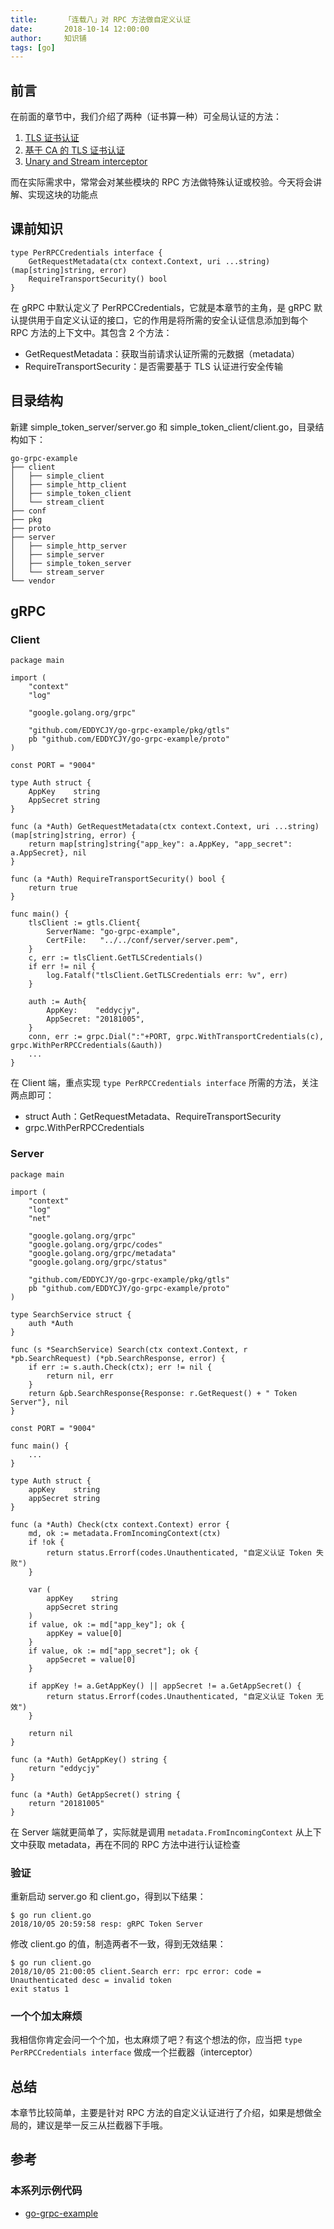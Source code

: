 ```yaml
---
title:      「连载八」对 RPC 方法做自定义认证
date:       2018-10-14 12:00:00
author:     知识铺
tags: [go]
---
```


## 前言

在前面的章节中，我们介绍了两种（证书算一种）可全局认证的方法：

1. [TLS 证书认证](https://github.com/golang-xx/blog/blob/master/grpc/grpc-tls.md)
2. [基于 CA 的 TLS 证书认证](https://github.com/golang-xx/blog/blob/master/grpc/ca-tls.md)
3. [Unary and Stream interceptor](https://github.com/golang-xx/blog/blob/master/grpc/interceptor.md)


而在实际需求中，常常会对某些模块的 RPC 方法做特殊认证或校验。今天将会讲解、实现这块的功能点

## 课前知识

```
type PerRPCCredentials interface {
    GetRequestMetadata(ctx context.Context, uri ...string) (map[string]string, error)
    RequireTransportSecurity() bool
}
```

在 gRPC 中默认定义了 PerRPCCredentials，它就是本章节的主角，是 gRPC 默认提供用于自定义认证的接口，它的作用是将所需的安全认证信息添加到每个 RPC 方法的上下文中。其包含 2 个方法：

- GetRequestMetadata：获取当前请求认证所需的元数据（metadata）
- RequireTransportSecurity：是否需要基于 TLS 认证进行安全传输

## 目录结构

新建 simple_token_server/server.go 和 simple_token_client/client.go，目录结构如下：

```
go-grpc-example
├── client
│   ├── simple_client
│   ├── simple_http_client
│   ├── simple_token_client
│   └── stream_client
├── conf
├── pkg
├── proto
├── server
│   ├── simple_http_server
│   ├── simple_server
│   ├── simple_token_server
│   └── stream_server
└── vendor
```

## gRPC

### Client

```
package main

import (
	"context"
	"log"

	"google.golang.org/grpc"

	"github.com/EDDYCJY/go-grpc-example/pkg/gtls"
	pb "github.com/EDDYCJY/go-grpc-example/proto"
)

const PORT = "9004"

type Auth struct {
	AppKey    string
	AppSecret string
}

func (a *Auth) GetRequestMetadata(ctx context.Context, uri ...string) (map[string]string, error) {
	return map[string]string{"app_key": a.AppKey, "app_secret": a.AppSecret}, nil
}

func (a *Auth) RequireTransportSecurity() bool {
	return true
}

func main() {
	tlsClient := gtls.Client{
		ServerName: "go-grpc-example",
		CertFile:   "../../conf/server/server.pem",
	}
	c, err := tlsClient.GetTLSCredentials()
	if err != nil {
		log.Fatalf("tlsClient.GetTLSCredentials err: %v", err)
	}

	auth := Auth{
		AppKey:    "eddycjy",
		AppSecret: "20181005",
	}
	conn, err := grpc.Dial(":"+PORT, grpc.WithTransportCredentials(c), grpc.WithPerRPCCredentials(&auth))
	...
}
```

在 Client 端，重点实现 `type PerRPCCredentials interface` 所需的方法，关注两点即可：

- struct Auth：GetRequestMetadata、RequireTransportSecurity
- grpc.WithPerRPCCredentials

### Server

```
package main

import (
	"context"
	"log"
	"net"

	"google.golang.org/grpc"
	"google.golang.org/grpc/codes"
	"google.golang.org/grpc/metadata"
	"google.golang.org/grpc/status"

	"github.com/EDDYCJY/go-grpc-example/pkg/gtls"
	pb "github.com/EDDYCJY/go-grpc-example/proto"
)

type SearchService struct {
	auth *Auth
}

func (s *SearchService) Search(ctx context.Context, r *pb.SearchRequest) (*pb.SearchResponse, error) {
	if err := s.auth.Check(ctx); err != nil {
		return nil, err
	}
	return &pb.SearchResponse{Response: r.GetRequest() + " Token Server"}, nil
}

const PORT = "9004"

func main() {
	...
}

type Auth struct {
	appKey    string
	appSecret string
}

func (a *Auth) Check(ctx context.Context) error {
	md, ok := metadata.FromIncomingContext(ctx)
	if !ok {
		return status.Errorf(codes.Unauthenticated, "自定义认证 Token 失败")
	}

	var (
		appKey    string
		appSecret string
	)
	if value, ok := md["app_key"]; ok {
		appKey = value[0]
	}
	if value, ok := md["app_secret"]; ok {
		appSecret = value[0]
	}

	if appKey != a.GetAppKey() || appSecret != a.GetAppSecret() {
		return status.Errorf(codes.Unauthenticated, "自定义认证 Token 无效")
	}

	return nil
}

func (a *Auth) GetAppKey() string {
	return "eddycjy"
}

func (a *Auth) GetAppSecret() string {
	return "20181005"
}
```

在 Server 端就更简单了，实际就是调用 `metadata.FromIncomingContext` 从上下文中获取 metadata，再在不同的 RPC 方法中进行认证检查

### 验证

重新启动 server.go 和 client.go，得到以下结果：

```
$ go run client.go
2018/10/05 20:59:58 resp: gRPC Token Server
```

修改 client.go 的值，制造两者不一致，得到无效结果：

```
$ go run client.go
2018/10/05 21:00:05 client.Search err: rpc error: code = Unauthenticated desc = invalid token
exit status 1
```

### 一个个加太麻烦

我相信你肯定会问一个个加，也太麻烦了吧？有这个想法的你，应当把 `type PerRPCCredentials interface` 做成一个拦截器（interceptor）

## 总结

本章节比较简单，主要是针对 RPC 方法的自定义认证进行了介绍，如果是想做全局的，建议是举一反三从拦截器下手哦。

## 参考

### 本系列示例代码

- [go-grpc-example](https://github.com/EDDYCJY/go-grpc-example)
